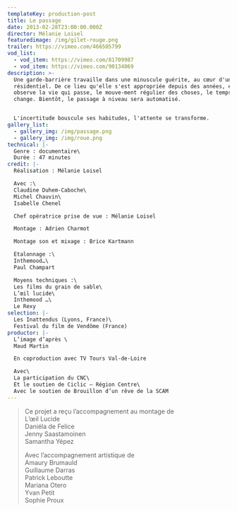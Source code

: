 ```yaml
---
templateKey: production-post
title: Le passage
date: 2013-02-28T23:00:00.000Z
director: Mélanie Loisel
featuredimage: /img/gilet-rouge.png
trailer: https://vimeo.com/466505799
vod_list:
  - vod_item: https://vimeo.com/81709987
  - vod_item: https://vimeo.com/90134069
description: >-
  Une garde-barrière travaille dans une minuscule guérite, au cœur d'un quartier
  résidentiel. De ce lieu qu'elle s'est appropriée depuis des années, elle
  observe la vie qui passe, le mouve-ment régulier des choses, le temps qui
  change. Bientôt, le passage à niveau sera automatisé.


  L'incertitude bouscule ses habitudes, l'attente se transforme.
gallery_list:
  - gallery_img: /img/passage.png
  - gallery_img: /img/roue.png
technical: |-
  Genre : documentaire\
  Durée : 47 minutes
credit: |-
  Réalisation : Mélanie Loisel

  Avec :\
  Claudine Duhem-Caboche\
  Michel Chauvin\
  Isabelle Chenel

  Chef opératrice prise de vue : Mélanie Loisel

  Montage : Adrien Charmot

  Montage son et mixage : Brice Kartmann

  Etalonnage :\
  Inthemood…\
  Paul Champart

  Moyens techniques :\
  Les films du grain de sable\
  L’œil lucide\
  Inthemood …\
  Le Rexy
selection: |-
  Les Inattendus (Lyons, France)\
  Festival du film de Vendôme (France)
productor: |-
  L’image d’après \
  Maud Martin

  En coproduction avec TV Tours Val-de-Loire

  Avec\
  La participation du CNC\
  Et le soutien de Ciclic – Région Centre\
  Avec le soutien de Brouillon d’un rêve de la SCAM
---
```

> Ce projet a reçu l’accompagnement au montage de\
> L’œil Lucide\
> Daniéla de Felice\
> Jenny Saastamoinen\
> Samantha Yépez
>
> Avec l’accompagnement artistique de\
> Amaury Brumauld\
> Guillaume Darras\
> Patrick Leboutte\
> Mariana Otero\
> Yvan Petit\
> Sophie Proux